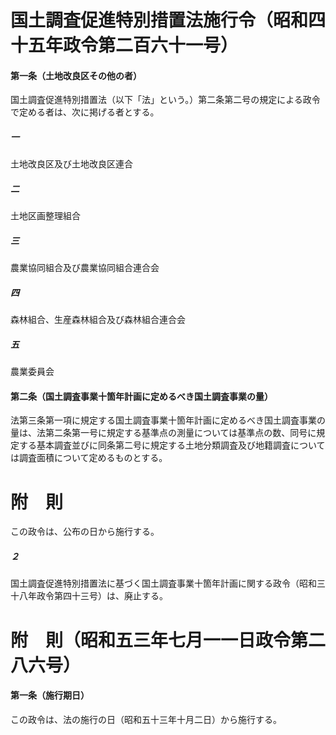 # 国土調査促進特別措置法施行令（昭和四十五年政令第二百六十一号）
#### 第一条（土地改良区その他の者）
国土調査促進特別措置法（以下「法」という。）第二条第二号の規定による政令で定める者は、次に掲げる者とする。
##### 一
土地改良区及び土地改良区連合
##### 二
土地区画整理組合
##### 三
農業協同組合及び農業協同組合連合会
##### 四
森林組合、生産森林組合及び森林組合連合会
##### 五
農業委員会
#### 第二条（国土調査事業十箇年計画に定めるべき国土調査事業の量）
法第三条第一項に規定する国土調査事業十箇年計画に定めるべき国土調査事業の量は、法第二条第一号に規定する基準点の測量については基準点の数、同号に規定する基本調査並びに同条第二号に規定する土地分類調査及び地籍調査については調査面積について定めるものとする。
# 附　則
この政令は、公布の日から施行する。
##### ２
国土調査促進特別措置法に基づく国土調査事業十箇年計画に関する政令（昭和三十八年政令第四十三号）は、廃止する。
# 附　則（昭和五三年七月一一日政令第二八六号）
#### 第一条（施行期日）
この政令は、法の施行の日（昭和五十三年十月二日）から施行する。
